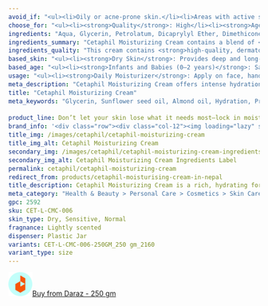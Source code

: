 ```yaml
---
avoid_if: "<ul><li>Oily or acne-prone skin.</li><li>Areas with active skin infections or broken skin.</li></ul>"
choose_for: "<ul><li><strong>Quality</strong>: High</li><li><strong>Age</strong>: All Ages.</li><li><strong>Skin Types</strong>: Sensitive, Dry, Normal.</li><li><strong>Effective For</strong>: Hydration.</li></ul>"
ingredients: "Aqua, Glycerin, Petrolatum, Dicaprylyl Ether, Dimethicone, Glyceryl Stearate, Cetyl Alcohol, Helianthus Annuus Seed Oil, Peg-30 Stearate, Panthenol, Niacinamide, Prunus Amygdalus Dulcis Oil, Tocopherol, Tocopheryl Acetate, Pantolactone, Dimethiconol, Acrylates/C10-30 Alkyl Acrylate Crosspolymer, Carbomer, Propylene Glycol, Bht, Disodium Edta, Benzyl Alcohol, Phenoxyethanol, Sodium Hydroxide, Citric Acid.</p>"
ingredients_summary: "Cetaphil Moisturizing Cream contains a blend of <strong>hydrating and barrier-repairing ingredients</strong> like <strong>Glycerin, Petrolatum, and Dimethicone</strong>, which lock in moisture and protect the skin. <strong>Sunflower Seed Oil, Sweet Almond Oil, and Panthenol (Vitamin B5)</strong> help nourish and soothe dry skin, while <strong>Niacinamide (Vitamin B3)</strong> improves skin texture and strengthens the skin barrier. <strong>Tocopherol and Tocopheryl Acetate (Vitamin E)</strong> provide antioxidant protection. Stabilizers and mild preservatives such as <strong>Acrylates/C10-30 Alkyl Acrylate Crosspolymer, Phenoxyethanol, and Benzyl Alcohol</strong> ensure a safe, long-lasting formula."
ingredients_quality: "This cream contains <strong>high-quality, dermatologist-approved ingredients</strong> that are safe for sensitive baby skin. With a blend of <strong>natural plant oils, vitamins, and botanical extracts</strong>, the formula provides superior moisturization and soothing benefits. <strong>Calendula and Shea Butter</strong> offer natural soothing properties, while <strong>Glycerin and Panthenol</strong> ensure deep hydration. The absence of harsh chemicals like parabens and mineral oil makes it a <strong>gentle and hypoallergenic option</strong>, suitable for daily use."
based_skin: "<ul><li><strong>Dry Skin</strong>: Provides deep and long-lasting hydration, replenishing moisture and repairing the skin barrier.</li><li><strong>Sensitive Skin</strong>: Hypoallergenic and fragrance-free, designed to minimize irritation and soothe the skin.</li><li><strong>Combination Skin</strong>: Balances hydration without feeling greasy or heavy.</li><li><strong>Normal Skin</strong>: Helps maintain healthy moisture levels and prevents dryness.</li></ul>"
based_age: "<ul><li><strong>Infants and Babies (0–2 years)</strong>: Safe for delicate baby skin, especially for dry or sensitive areas.</li><li><strong>Children (2–12 years)</strong>: Provides hydration for rough patches or skin dryness due to weather exposure.</li><li><strong>Teenagers (13–19 years)</strong>: Ideal for soothing dry, flaky skin during hormonal changes.</li><li><strong>Adults (20+ years)</strong>: Perfect for daily hydration and repairing very dry or sensitive skin.</li></ul>"
usage: "<ul><li><strong>Daily Moisturizer</strong>: Apply on face, hands, and body to maintain soft, hydrated skin.</li><li><strong>Night Cream</strong>: Use before bedtime for overnight hydration and skin repair.</li><li><strong>Spot Treatment</strong>: Effective for extremely dry areas like elbows, knees, and heels.</li><li><strong>Soothing Agent</strong>: Helps reduce irritation and discomfort caused by dryness.</li></ul>"
meta_description: "Cetaphil Moisturizing Cream offers intense hydration for dry and sensitive skin. Non-greasy, fragrance-free, and dermatologist-recommended for everyday use."
title: "Cetaphil Moisturizing Cream"
meta_keywords: "Glycerin, Sunflower seed oil, Almond oil, Hydration, Protecting, Cruelty-free, Dermatologist tested, Hypoallergenic, Paraben-free, Dry, Sensitive, Normal"

product_line: Don’t let your skin lose what it needs most—lock in moisture before it fades.
brand_info: '<div class="row"><div class="col-12"><img loading="lazy" src="/images/cetaphil/cetaphil-cover.webp" alt="cetaphil cover" class="m-2" style="width: 100%" /></div></div>'
title_img: /images/cetaphil/cetaphil-moisturizing-cream
title_img_alt: Cetaphil Moisturizing Cream
secondary_img: /images/cetaphil/cetaphil-moisturizing-cream-ingredients-label
secondary_img_alt: Cetaphil Moisturizing Cream Ingredients Label
permalink: cetaphil/cetaphil-moisturizing-cream
redirect_from: products/cetaphil-moisturising-cream-in-nepal
title_description: Cetaphil Moisturizing Cream is a rich, hydrating formula designed to combat dryness and restore the skin’s natural moisture barrier. Infused with emollients and humectants like glycerin and sweet almond oil, it provides intense, long-lasting hydration while being gentle on sensitive skin. Dermatologist-tested and free from fragrances, parabens, and lanolin, it’s suitable for a wide range of skin types and perfect for daily use.
meta_category: "Health & Beauty > Personal Care > Cosmetics > Skin Care > Lotion & Moisturizer"
gpc: 2592
sku: CET-L-CMC-006
skin_type: Dry, Sensitive, Normal
fragnance: Lightly scented
dispenser: Plastic Jar
variants: CET-L-CMC-006-250GM_250 gm_2160
variant_type: size
---
```

<div class="col-lg-6 col-sm-6 mb-5 mb-lg-0 text-left">
    <p>
        <a href="https://s.daraz.com.np/s.gjC2?cc" class="link-title" title="daraz icon link to product"><img loading="lazy" src="/images/icons/social/daraz-icon.png" alt="daraz icon link to product" class="m-2"
            style="width: 48px;">Buy from Daraz - 250 gm
        </a>
    </p>
</div>